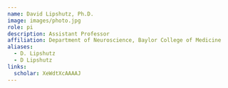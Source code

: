```yaml
---
name: David Lipshutz, Ph.D.
image: images/photo.jpg
role: pi
description: Assistant Professor
affiliation: Department of Neuroscience, Baylor College of Medicine
aliases:
  - D. Lipshutz
  - D Lipshutz
links:
  scholar: XeWdtXcAAAAJ
---
```

